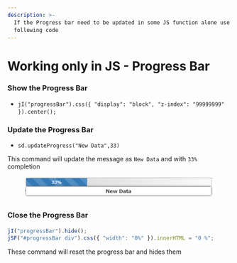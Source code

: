 ```yaml
---
description: >-
  If the Progress bar need to be updated in some JS function alone use the
  following code
---
```


# Working only in JS - Progress Bar

### Show the Progress Bar

* `jI("progressBar").css({ "display": "block", "z-index": "99999999" }).center();`

### Update the Progress Bar

* `sd.updateProgress("New Data",33)`

This command will update the message as `New Data` and with `33%` completion

<figure><img src="../../.gitbook/assets/progressbar.PNG" alt=""><figcaption></figcaption></figure>

### Close the Progress Bar

```javascript
jI("progressBar").hide();
jSF("#progressBar div").css({ "width": "0%" }).innerHTML = "0 %";
```

These command will reset the progress bar and hides them
